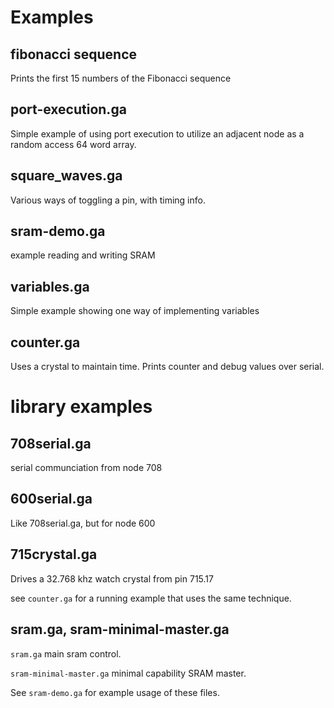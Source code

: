 # Examples

## fibonacci sequence

Prints the first 15 numbers of the Fibonacci sequence

## port-execution.ga
Simple example of using port execution to
utilize an adjacent node as a random access 64 word array.

## square_waves.ga
Various ways of toggling a pin, with timing info.

## sram-demo.ga
example reading and writing SRAM

## variables.ga
Simple example showing one way of implementing variables

## counter.ga
Uses a crystal to maintain time. 
Prints counter and debug values over serial.

# library examples

## 708serial.ga
serial communciation from node 708

## 600serial.ga
Like 708serial.ga, but for node 600

## 715crystal.ga
Drives a 32.768 khz watch crystal from pin 715.17

see `counter.ga` for a running example that uses the same
technique.

## sram.ga, sram-minimal-master.ga

`sram.ga` main sram control.

`sram-minimal-master.ga` minimal capability SRAM master.

See `sram-demo.ga` for example usage of these files.
